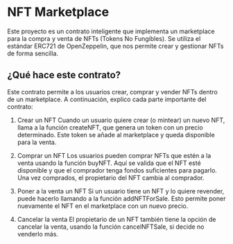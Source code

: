 # NFT Marketplace
Este proyecto es un contrato inteligente que implementa un marketplace para la compra y venta de NFTs (Tokens No Fungibles). Se utiliza el estándar ERC721 de OpenZeppelin, que nos permite crear y gestionar NFTs de forma sencilla.

## ¿Qué hace este contrato?
Este contrato permite a los usuarios crear, comprar y vender NFTs dentro de un marketplace. A continuación, explico cada parte importante del contrato:

1. Crear un NFT
Cuando un usuario quiere crear (o mintear) un nuevo NFT, llama a la función createNFT, que genera un token con un precio determinado. Este token se añade al marketplace y queda disponible para la venta.

2. Comprar un NFT
Los usuarios pueden comprar NFTs que estén a la venta usando la función buyNFT. Aquí se valida que el NFT esté disponible y que el comprador tenga fondos suficientes para pagarlo. Una vez comprados, el propietario del NFT cambia al comprador.

3. Poner a la venta un NFT
Si un usuario tiene un NFT y lo quiere revender, puede hacerlo llamando a la función addNFTForSale. Esto permite poner nuevamente el NFT en el marketplace con un nuevo precio.

4. Cancelar la venta
El propietario de un NFT también tiene la opción de cancelar la venta, usando la función cancelNFTSale, si decide no venderlo más.
